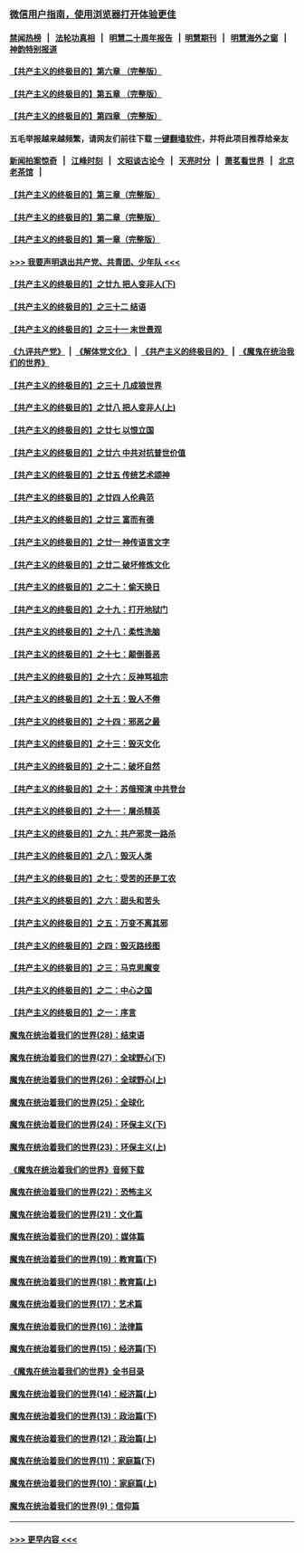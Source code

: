 ### [微信用户指南，使用浏览器打开体验更佳](https://github.com/gfw-breaker/banned-news1/blob/master/indexes/wechat-guide.md?t=0)
#### [禁闻热榜](热点新闻.md?t=0)  &nbsp;&nbsp;|&nbsp;&nbsp; [法轮功真相](https://github.com/gfw-breaker/truth/blob/master/README.md?t=0) &nbsp;&nbsp;|&nbsp;&nbsp; [明慧二十周年报告](https://github.com/gfw-breaker/mh-reports/blob/master/README.md?t=0) &nbsp;&nbsp;|&nbsp;&nbsp;[明慧期刊](https://github.com/gfw-breaker/mh-qikan) &nbsp;&nbsp;|&nbsp;&nbsp; [明慧海外之窗](https://github.com/gfw-breaker/mh-news/blob/master/README.md?t=0) &nbsp;&nbsp;|&nbsp;&nbsp; [神韵特别报道](https://github.com/gfw-breaker/mh-news/blob/master/shenyun.md?t=0)
#### [【共产主义的终极目的】第六章 （完整版）](../pages/nsc422/n11428913.md?t=02080902) 
#### [【共产主义的终极目的】第五章 （完整版）](../pages/nsc422/n11428912.md?t=02080902) 
#### [【共产主义的终极目的】第四章 （完整版）](../pages/nsc422/n11428907.md?t=02080902) 
#### 五毛举报越来越频繁，请网友们前往下载 [一键翻墙软件](https://github.com/gfw-breaker/ssr-accounts)，并将此项目推荐给亲友
#### [新闻拍案惊奇](https://github.com/gfw-breaker/banned-news1/blob/master/pages/link4.md) &nbsp;&nbsp;|&nbsp;&nbsp; [江峰时刻](https://github.com/gfw-breaker/banned-news1/blob/master/pages/link4.md) &nbsp;&nbsp;|&nbsp;&nbsp; [文昭谈古论今](https://github.com/gfw-breaker/banned-news1/blob/master/pages/link4.md) &nbsp;&nbsp;|&nbsp;&nbsp; [天亮时分](https://github.com/gfw-breaker/banned-news1/blob/master/pages/link4.md) &nbsp;&nbsp;|&nbsp;&nbsp; [萧茗看世界](https://github.com/gfw-breaker/banned-news1/blob/master/pages/link4.md) &nbsp;&nbsp;|&nbsp;&nbsp; [北京老茶馆](https://github.com/gfw-breaker/banned-news1/blob/master/pages/link4.md) &nbsp;&nbsp;|&nbsp;&nbsp; 
#### [【共产主义的终极目的】第三章（完整版）](../pages/nsc422/n11428848.md?t=02080902) 
#### [【共产主义的终极目的】第二章（完整版）](../pages/nsc422/n11428831.md?t=02080902) 
#### [【共产主义的终极目的】第一章（完整版）](../pages/nsc422/n11417651.md?t=02080902) 
#### [>>> 我要声明退出共产党、共青团、少年队 <<<](https://github.com/begood0513/goodnews/blob/master/quit/letter.md) 
#### [【共产主义的终极目的】之廿九 把人变非人(下)](../pages/nsc422/n11344140.md?t=02080902) 
#### [【共产主义的终极目的】之三十二 结语](../pages/nsc422/n11360535.md?t=02080902) 
#### [【共产主义的终极目的】之三十一 末世景观](../pages/nsc422/n11351129.md?t=02080902) 
#### [《九评共产党》](https://github.com/begood0513/9ping.md/blob/master/README.md) &nbsp;|&nbsp; [《解体党文化》](../../../../jtdwh.md/blob/master/README.md)  &nbsp;|&nbsp; [《共产主义的终极目的》](../../../../gczydzjmd.md/blob/master/README.md) &nbsp;|&nbsp; [《魔鬼在统治我们的世界》](../../../../mgztzwmdsj.md/blob/master/README.md) 
#### [【共产主义的终极目的】之三十 几成狼世界](../pages/nsc422/n11348280.md?t=02080902) 
#### [【共产主义的终极目的】之廿八 把人变非人(上)](../pages/nsc422/n11340492.md?t=02080902) 
#### [【共产主义的终极目的】之廿七 以恨立国](../pages/nsc422/n11336944.md?t=02080902) 
#### [【共产主义的终极目的】之廿六 中共对抗普世价值](../pages/nsc422/n11324785.md?t=02080902) 
#### [【共产主义的终极目的】之廿五 传统艺术颂神](../pages/nsc422/n11296396.md?t=02080902) 
#### [【共产主义的终极目的】之廿四 人伦典范](../pages/nsc422/n11296397.md?t=02080902) 
#### [【共产主义的终极目的】之廿三 富而有德](../pages/nsc422/n11283598.md?t=02080902) 
#### [【共产主义的终极目的】之廿一 神传语言文字](../pages/nsc422/n11263265.md?t=02080902) 
#### [【共产主义的终极目的】之廿二 破坏修炼文化](../pages/nsc422/n11245728.md?t=02080902) 
#### [【共产主义的终极目的】之二十：偷天换日](../pages/nsc422/n11238846.md?t=02080902) 
#### [【共产主义的终极目的】之十九：打开地狱门](../pages/nsc422/n11206376.md?t=02080902) 
#### [【共产主义的终极目的】之十八：柔性洗脑](../pages/nsc422/n11199994.md?t=02080902) 
#### [【共产主义的终极目的】之十七：颠倒善恶](../pages/nsc422/n11179782.md?t=02080902) 
#### [【共产主义的终极目的】之十六：反神骂祖宗](../pages/nsc422/n11166798.md?t=02080902) 
#### [【共产主义的终极目的】之十五：毁人不倦](../pages/nsc422/n11166792.md?t=02080902) 
#### [【共产主义的终极目的】之十四：邪恶之最](../pages/nsc422/n11150249.md?t=02080902) 
#### [【共产主义的终极目的】之十三：毁灭文化](../pages/nsc422/n11135227.md?t=02080902) 
#### [【共产主义的终极目的】之十二：破坏自然](../pages/nsc422/n11135214.md?t=02080902) 
#### [【共产主义的终极目的】之十：苏俄预演 中共登台](../pages/nsc422/n11118424.md?t=02080902) 
#### [【共产主义的终极目的】之十一：屠杀精英](../pages/nsc422/n11118442.md?t=02080902) 
#### [【共产主义的终极目的】之九：共产邪灵一路杀](../pages/nsc422/n11114139.md?t=02080902) 
#### [【共产主义的终极目的】之八：毁灭人类](../pages/nsc422/n11108503.md?t=02080902) 
#### [【共产主义的终极目的】之七：受苦的还是工农](../pages/nsc422/n11101809.md?t=02080902) 
#### [【共产主义的终极目的】之六：甜头和苦头](../pages/nsc422/n11096971.md?t=02080902) 
#### [【共产主义的终极目的】之五：万变不离其邪](../pages/nsc422/n11091285.md?t=02080902) 
#### [【共产主义的终极目的】之四：毁灭路线图](../pages/nsc422/n11086284.md?t=02080902) 
#### [【共产主义的终极目的】之三：马克思魔变](../pages/nsc422/n11061941.md?t=02080902) 
#### [【共产主义的终极目的】之二：中心之国](../pages/nsc422/n11047728.md?t=02080902) 
#### [【共产主义的终极目的】之一：序言](../pages/nsc422/n11086077.md?t=02080902) 
#### [魔鬼在统治着我们的世界(28)：结束语](../pages/nsc422/n10936246.md?t=02080902) 
#### [魔鬼在统治着我们的世界(27)：全球野心(下)](../pages/nsc422/n10928319.md?t=02080902) 
#### [魔鬼在统治着我们的世界(26)：全球野心(上)](../pages/nsc422/n10900318.md?t=02080902) 
#### [魔鬼在统治着我们的世界(25)：全球化](../pages/nsc422/n10788205.md?t=02080902) 
#### [魔鬼在统治着我们的世界(24)：环保主义(下)](../pages/nsc422/n10695307.md?t=02080902) 
#### [魔鬼在统治着我们的世界(23)：环保主义(上)](../pages/nsc422/n10688613.md?t=02080902) 
#### [《魔鬼在统治着我们的世界》音频下载](../pages/nsc422/n10635553.md?t=02080902) 
#### [魔鬼在统治着我们的世界(22)：恐怖主义](../pages/nsc422/n10614727.md?t=02080902) 
#### [魔鬼在统治着我们的世界(21)：文化篇](../pages/nsc422/n10597706.md?t=02080902) 
#### [魔鬼在统治着我们的世界(20)：媒体篇](../pages/nsc422/n10586579.md?t=02080902) 
#### [魔鬼在统治着我们的世界(19)：教育篇(下)](../pages/nsc422/n10564808.md?t=02080902) 
#### [魔鬼在统治着我们的世界(18)：教育篇(上)](../pages/nsc422/n10526970.md?t=02080902) 
#### [魔鬼在统治着我们的世界(17)：艺术篇](../pages/nsc422/n10499093.md?t=02080902) 
#### [魔鬼在统治着我们的世界(16)：法律篇](../pages/nsc422/n10485969.md?t=02080902) 
#### [魔鬼在统治着我们的世界(15)：经济篇(下)](../pages/nsc422/n10469975.md?t=02080902) 
#### [《魔鬼在统治着我们的世界》全书目录](../pages/nsc422/n10464261.md?t=02080902) 
#### [魔鬼在统治着我们的世界(14)：经济篇(上)](../pages/nsc422/n10457370.md?t=02080902) 
#### [魔鬼在统治着我们的世界(13)：政治篇(下)](../pages/nsc422/n10448270.md?t=02080902) 
#### [魔鬼在统治着我们的世界(12)：政治篇(上)](../pages/nsc422/n10444576.md?t=02080902) 
#### [魔鬼在统治着我们的世界(11)：家庭篇(下)](../pages/nsc422/n10440961.md?t=02080902) 
#### [魔鬼在统治着我们的世界(10)：家庭篇(上)](../pages/nsc422/n10435448.md?t=02080902) 
#### [魔鬼在统治着我们的世界(9)：信仰篇](../pages/nsc422/n10432159.md?t=02080902) 

----
#### [ >>> 更早内容 <<< ](../indexes/nsc422-earlier.md)
